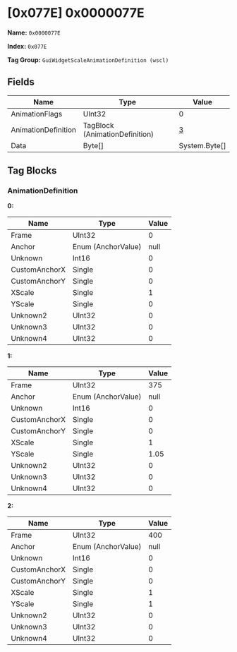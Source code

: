 # [0x077E] 0x0000077E

**Name:** ```0x0000077E```

**Index:** ```0x077E```

**Tag Group:** ```GuiWidgetScaleAnimationDefinition (wscl)```

## Fields

Name	| Type	| Value
---	|---	|---	|
AnimationFlags	|UInt32	|0
AnimationDefinition	|TagBlock (AnimationDefinition)	|[3](#animationdefinition)
Data	|Byte[]	|System.Byte[]


## Tag Blocks

### AnimationDefinition

**0:**

Name	| Type	| Value
---	|---	|---	|
Frame	|UInt32	|0
Anchor	|Enum (AnchorValue)	|null
Unknown	|Int16	|0
CustomAnchorX	|Single	|0
CustomAnchorY	|Single	|0
XScale	|Single	|1
YScale	|Single	|0
Unknown2	|UInt32	|0
Unknown3	|UInt32	|0
Unknown4	|UInt32	|0


**1:**

Name	| Type	| Value
---	|---	|---	|
Frame	|UInt32	|375
Anchor	|Enum (AnchorValue)	|null
Unknown	|Int16	|0
CustomAnchorX	|Single	|0
CustomAnchorY	|Single	|0
XScale	|Single	|1
YScale	|Single	|1.05
Unknown2	|UInt32	|0
Unknown3	|UInt32	|0
Unknown4	|UInt32	|0


**2:**

Name	| Type	| Value
---	|---	|---	|
Frame	|UInt32	|400
Anchor	|Enum (AnchorValue)	|null
Unknown	|Int16	|0
CustomAnchorX	|Single	|0
CustomAnchorY	|Single	|0
XScale	|Single	|1
YScale	|Single	|1
Unknown2	|UInt32	|0
Unknown3	|UInt32	|0
Unknown4	|UInt32	|0


